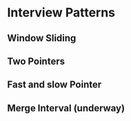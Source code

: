 # Interview Patterns 
## Window Sliding
## Two Pointers
## Fast and slow Pointer
## Merge Interval (underway)
